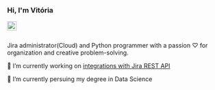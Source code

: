 ### Hi, I'm Vitória

<a href="https://www.linkedin.com/in/ana-vitoria-selista-2a3160259/">
  <img align="left" alt="vitoriaselista LinkdeIN" width="22px" src="https://cdn.jsdelivr.net/npm/simple-icons@v3/icons/linkedin.svg" />
</a>
<br />
<br />

Jira administrator(Cloud) and Python programmer with a passion ♡ for organization and creative problem-solving. 

🔭 I’m currently working on [integrations with Jira REST API](https://github.com/vitoriaselista/Project-cloner-JIRA)

🌱 I’m currently persuing my degree in Data Science

